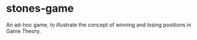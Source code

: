 # stones-game
An ad-hoc game, to illustrate the concept of winning and losing positions in Game Theory.
